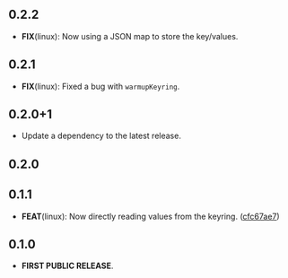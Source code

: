 ## 0.2.2

 - **FIX**(linux): Now using a JSON map to store the key/values.

## 0.2.1

 - **FIX**(linux): Fixed a bug with `warmupKeyring`.

## 0.2.0+1

 - Update a dependency to the latest release.

## 0.2.0

## 0.1.1

- **FEAT**(linux): Now directly reading values from the keyring. ([cfc67ae7](https://github.com/Skyost/SimpleSecureStorage/commit/cfc67ae736846f674ac4dc1551356b2fba788789))

## 0.1.0

- **FIRST PUBLIC RELEASE**.
